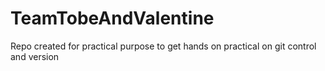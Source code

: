 # TeamTobeAndValentine
Repo created for practical purpose to get hands on practical on git control and version
